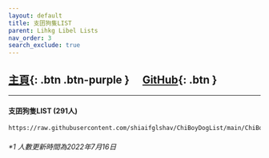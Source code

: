 ```yaml
---
layout: default
title: 支囝狗隻LIST
parent: Lihkg Libel Lists
nav_order: 3
search_exclude: true
---
```

## [主頁](https://lih.kg/2908480){: .btn .btn-purple } 　[GitHub](https://github.com/shiaifglshav/ChiBoyDogList){: .btn }

---

#### 支囝狗隻LIST (291人)
```
https://raw.githubusercontent.com/shiaifglshav/ChiBoyDogList/main/ChiBoyDogList.json
```

###### *1 人數更新時間為2022年7月16日
